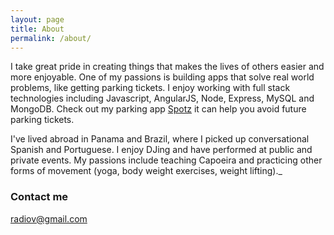 ```yaml
---
layout: page
title: About
permalink: /about/
---
```


I take great pride in creating things that makes the lives of others easier and more enjoyable. One of my passions is building apps that solve real world problems, like getting parking tickets. I enjoy working with full stack technologies including Javascript, AngularJS, Node, Express, MySQL and MongoDB. Check out my parking app [Spotz](http://spotz.herokuapp.com) it can help you avoid future parking tickets.

I've lived abroad in Panama and Brazil, where I picked up conversational Spanish and Portuguese. I enjoy DJing and have performed at public and private events. My passions include teaching Capoeira and practicing other forms of movement (yoga, body weight exercises, weight lifting)._


### Contact me

[radiov@gmail.com](mailto:radiov@gmail.com)

